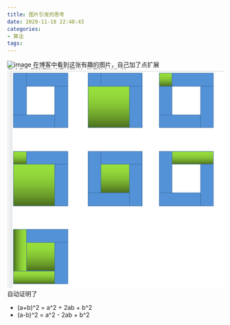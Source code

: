 ```yaml
---
title: 图片引发的思考
date: 2020-11-18 22:48:43
categories: 
- 算法
tags:
---
```

![image](https://www.iquilezles.org/blog/myContent/mathroom02.jpg)
在博客中看到这张有趣的图片，自己加了点扩展
![image](https://raw.githubusercontent.com/zhangjk4859/zhangjk4859.github.io/zjk/pics/pythagoras-theroy.png)
自动证明了
- (a+b)^2 = a^2 + 2ab + b^2
- (a-b)^2 = a^2 - 2ab + b^2
